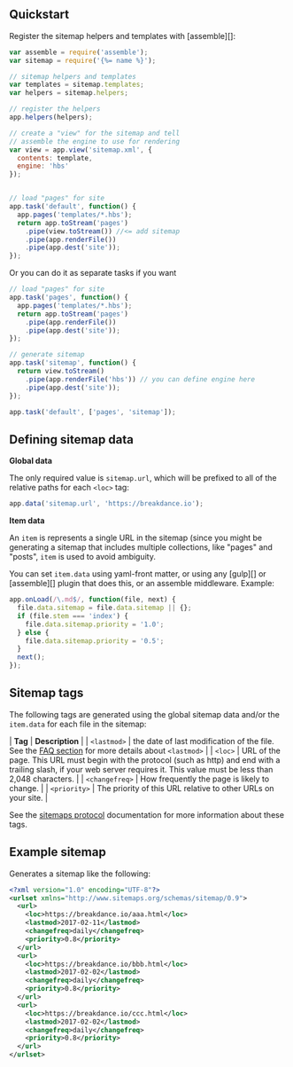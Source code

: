 ## Quickstart

Register the sitemap helpers and templates with [assemble][]:

```js
var assemble = require('assemble');
var sitemap = require('{%= name %}');

// sitemap helpers and templates
var templates = sitemap.templates;
var helpers = sitemap.helpers;

// register the helpers
app.helpers(helpers);

// create a "view" for the sitemap and tell 
// assemble the engine to use for rendering
var view = app.view('sitemap.xml', {
  contents: template, 
  engine: 'hbs'
});


// load "pages" for site
app.task('default', function() {
  app.pages('templates/*.hbs');
  return app.toStream('pages')
    .pipe(view.toStream()) //<= add sitemap
    .pipe(app.renderFile())
    .pipe(app.dest('site'));
});
```

Or you can do it as separate tasks if you want

```js
// load "pages" for site
app.task('pages', function() {
  app.pages('templates/*.hbs');
  return app.toStream('pages')
    .pipe(app.renderFile())
    .pipe(app.dest('site'));
});

// generate sitemap
app.task('sitemap', function() {
  return view.toStream()
    .pipe(app.renderFile('hbs')) // you can define engine here
    .pipe(app.dest('site'));
});

app.task('default', ['pages', 'sitemap']);
```

## Defining sitemap data

**Global data**

The only required value is `sitemap.url`, which will be prefixed to all of the relative paths for each `<loc>` tag:

```js
app.data('sitemap.url', 'https://breakdance.io');
```

**Item data**

An `item` is represents a single URL in the sitemap (since you might be generating a sitemap that includes multiple collections, like "pages" and "posts", `item` is used to avoid ambiguity.

You can set `item.data` using yaml-front matter, or using any [gulp][] or [assemble][] plugin that does this, or an assemble middleware. Example:

```js
app.onLoad(/\.md$/, function(file, next) {
  file.data.sitemap = file.data.sitemap || {};
  if (file.stem === 'index') {
    file.data.sitemap.priority = '1.0';
  } else {
    file.data.sitemap.priority = '0.5';
  }
  next();
});
```


## Sitemap tags

The following tags are generated using the global sitemap data and/or the `item.data` for each file in the sitemap:

| **Tag** | **Description** |
| `<lastmod>` | the date of last modification of the file. See the [FAQ section](#faq) for more details about `<lastmod>` |
| `<loc>`     | URL of the page. This URL must begin with the protocol (such as http) and end with a trailing slash, if your web server requires it. This value must be less than 2,048 characters. |
| `<changefreq>` | How frequently the page is likely to change. |
| `<priority>` | The priority of this URL relative to other URLs on your site. |

See the [sitemaps protocol](https://www.sitemaps.org/protocol.html) documentation for more information about these tags.


## Example sitemap

Generates a sitemap like the following:

```xml
<?xml version="1.0" encoding="UTF-8"?>
<urlset xmlns="http://www.sitemaps.org/schemas/sitemap/0.9">
  <url>
    <loc>https://breakdance.io/aaa.html</loc>
    <lastmod>2017-02-11</lastmod>
    <changefreq>daily</changefreq>
    <priority>0.8</priority>
  </url>
  <url>
    <loc>https://breakdance.io/bbb.html</loc>
    <lastmod>2017-02-02</lastmod>
    <changefreq>daily</changefreq>
    <priority>0.8</priority>
  </url>
  <url>
    <loc>https://breakdance.io/ccc.html</loc>
    <lastmod>2017-02-02</lastmod>
    <changefreq>daily</changefreq>
    <priority>0.8</priority>
  </url>
</urlset>
```
